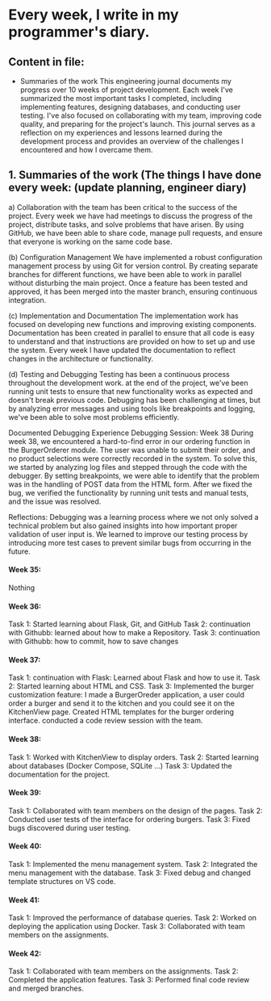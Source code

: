 # **Every week, I write in my programmer's diary.**

## Content in file:
- Summaries of the work
This engineering journal documents my progress over 10 weeks of project development. Each week I've summarized the most important tasks I completed, including implementing features, designing databases, and conducting user testing. I've also focused on collaborating with my team, improving code quality, and preparing for the project's launch. This journal serves as a reflection on my experiences and lessons learned during the development process and provides an overview of the challenges I encountered and how I overcame them.
   
## 1. Summaries of the work (The things I have done every week: (update planning, engineer diary)
a) Collaboration with the team has been critical to the success of the project. Every week we have had meetings to discuss the progress of the project, distribute tasks, and solve problems that have arisen. By using GitHub, we have been able to share code, manage pull requests, and ensure that everyone is working on the same code base.

(b) Configuration Management
We have implemented a robust configuration management process by using Git for version control. By creating separate branches for different functions, we have been able to work in parallel without disturbing the main project. Once a feature has been tested and approved, it has been merged into the master branch, ensuring continuous integration.

(c) Implementation and Documentation
The implementation work has focused on developing new functions and improving existing components. Documentation has been created in parallel to ensure that all code is easy to understand and that instructions are provided on how to set up and use the system. Every week I have updated the documentation to reflect changes in the architecture or functionality.

(d) Testing and Debugging
Testing has been a continuous process throughout the development work. at the end of the project, we've been running unit tests to ensure that new functionality works as expected and doesn't break previous code. Debugging has been challenging at times, but by analyzing error messages and using tools like breakpoints and logging, we've been able to solve most problems efficiently.

Documented Debugging Experience
Debugging Session: Week 38
During week 38, we encountered a hard-to-find error in our ordering function in the BurgerOrderer module. The user was unable to submit their order, and no product selections were correctly recorded in the system. To solve this, we started by analyzing log files and stepped through the code with the debugger. By setting breakpoints, we were able to identify that the problem was in the handling of POST data from the HTML form. After we fixed the bug, we verified the functionality by running unit tests and manual tests, and the issue was resolved.

Reflections:
Debugging was a learning process where we not only solved a technical problem but also gained insights into how important proper validation of user input is. We learned to improve our testing process by introducing more test cases to prevent similar bugs from occurring in the future.

#### Week 35:
Nothing
#### Week 36:
Task 1: Started learning about Flask, Git, and GitHub
Task 2: continuation with Githubb: learned about how to make a Repository.
Task 3: continuation with Githubb: how to commit, how to save changes

#### Week 37:
Task 1: continuation with Flask: Learned about Flask and how to use it.
Task 2: Started learning about HTML and CSS.
Task 3: Implemented the burger customization feature: I made a BurgerOreder application, a user could order a burger 
        and send it to the kitchen and you could see it on the KitchenView page.
        Created HTML templates for the burger ordering interface.
        conducted a code review session with the team.

#### Week 38:
Task 1: Worked with KitchenView to display orders.
Task 2: Started learning about databases (Docker Compose, SQLite ...)
Task 3: Updated the documentation for the project.

#### Week 39:
Task 1: Collaborated with team members on the design of the pages.
Task 2: Conducted user tests of the interface for ordering burgers.
Task 3: Fixed bugs discovered during user testing.

#### Week 40:
Task 1: Implemented the menu management system.
Task 2: Integrated the menu management with the database.
Task 3: Fixed debug and changed template structures on VS code.
#### Week 41:
Task 1: Improved the performance of database queries.
Task 2: Worked on deploying the application using Docker.
Task 3: Collaborated with team members on the assignments.
#### Week 42:
Task 1: Collaborated with team members on the assignments.
Task 2: Completed the application features. 
Task 3: Performed final code review and merged branches.

